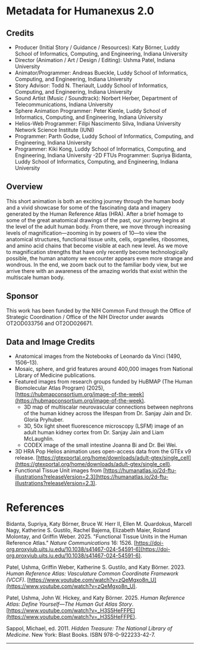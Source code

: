 # Metadata for Humanexus 2.0

## Credits

- Producer (Initial Story / Guidance / Resources): Katy Börner, Luddy School of Informatics, Computing, and Engineering, Indiana University
- Director (Animation / Art / Design / Editing): Ushma Patel, Indiana University
- Animator/Programmer: Andreas Bueckle, Luddy School of Informatics, Computing, and Engineering, Indiana University
- Story Advisor: Todd N. Theriault, Luddy School of Informatics, Computing, and Engineering, Indiana University
- Sound Artist (Music / Soundtrack): Norbert Herber, Department of Telecommunications, Indiana University
- Sphere Animation Programmer: Peter Kienle, Luddy School of Informatics, Computing, and Engineering, Indiana University
- Helios-Web Programmer: Filipi Nascimento Silva, Indiana University Network Science Institute (IUNI)
- Programmer: Parth Godse, Luddy School of Informatics, Computing, and Engineering, Indiana University
- Programmer: Kiki Kong, Luddy School of Informatics, Computing, and Engineering, Indiana University
-2D FTUs Programmer: Supriya Bidanta, Luddy School of Informatics, Computing, and Engineering, Indiana University

## Overview

This short animation is both an exciting journey through the human body and a vivid showcase for some of the fascinating data and imagery generated by the Human Reference Atlas (HRA). After a brief homage to some of the great anatomical drawings of the past, our journey begins at the level of the adult human body. From there, we move through increasing levels of magnification—zooming in by powers of 10—to view the anatomical structures, functional tissue units, cells, organelles, ribosomes, and amino acid chains that become visible at each new level. As we move to magnification strengths that have only recently become technologically possible, the human anatomy we encounter appears even more strange and wondrous. In the end, we zoom back out to the familiar body view, but we arrive there with an awareness of the amazing worlds that exist within the multiscale human body.

## Sponsor

This work has been funded by the NIH Common Fund through the Office of Strategic Coordination / Office of the NIH Director under awards OT2OD033756 and OT2OD026671.

## Data and Image Credits

- Anatomical images from the Notebooks of Leonardo da Vinci (1490, 1506–13).
- Mosaic, sphere, and grid features around 400,000 images from National Library of Medicine publications. 
- Featured images from research groups funded by HuBMAP (The Human Biomolecular Atlas Program) (2025), [https://hubmapconsortium.org/image-of-the-week](https://hubmapconsortium.org/image-of-the-week).
  - 3D map of multiscalar neurovascular connections between nephrons of the human kidney across the lifespan from Dr. Sanjay Jain and Dr. Gloria Pryhuber. 
  - 3D, 50x light sheet fluorescence microscopy (LSFM) image of an adult human kidney cortex from Dr. Sanjay Jain and Liam McLaughlin.
  - CODEX image of the small intestine Joanna Bi and Dr. Bei Wei.
- 3D HRA Pop Helios animation uses open-access data from the GTEx v9 release. [https://gtexportal.org/home/downloads/adult-gtex/single_cell](https://gtexportal.org/home/downloads/adult-gtex/single_cell). 
- Functional Tissue Unit images from [https://humanatlas.io/2d-ftu-illustrations?releaseVersion=2.3](https://humanatlas.io/2d-ftu-illustrations?releaseVersion=2.3). 

# References

Bidanta, Supriya, Katy Börner, Bruce W. Herr II, Ellen M. Quardokus, Marcell Nagy, Katherine S. Gustilo, Rachel Bajema, Elizabeth Maier, Roland Molontay, and Griffin Weber. 2025. "Functional Tissue Units in the Human Reference Atlas." *Nature Communications* 16: 1526. [https://doi-org.proxyiub.uits.iu.edu/10.1038/s41467-024-54591-6](https://doi-org.proxyiub.uits.iu.edu/10.1038/s41467-024-54591-6). 

Patel, Ushma, Griffin Weber, Katherine S. Gustilo, and Katy Börner. 2023. *Human Reference Atlas: Vasculature Common Coordinate Framework (VCCF)*. [https://www.youtube.com/watch?v=zQeMgxo8n_U](https://www.youtube.com/watch?v=zQeMgxo8n_U). 

Patel, Ushma, John W. Hickey, and Katy Börner. 2025. *Human Reference Atlas: Define Yourself—The Human Gut Atlas Story*. [https://www.youtube.com/watch?v=_H3S5HeFFPE](https://www.youtube.com/watch?v=_H3S5HeFFPE). 

Sappol, Michael, ed. 2011. *Hidden Treasure: The National Library of Medicine*. New York: Blast Books. ISBN 978-0-922233-42-7.

---




